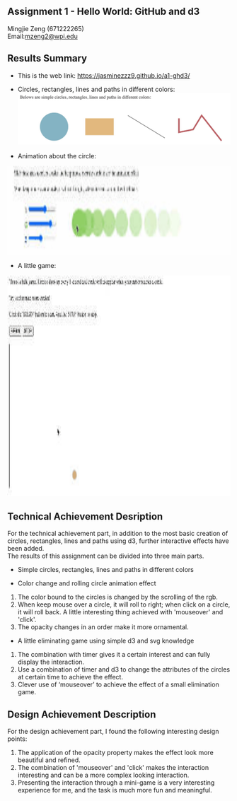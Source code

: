 Assignment 1 - Hello World: GitHub and d3  
---

Mingjie Zeng (671222265)   
Email:mzeng2@wpi.edu


Results Summary
---
- This is the web link: https://jasminezzz9.github.io/a1-ghd3/
- Circles, rectangles, lines and paths in different colors:
![image](https://github.com/JasmineZZZ9/a1-ghd3/blob/master/gif/simple.jpg)

- Animation about the circle:
<div align=center><img src="https://github.com/JasmineZZZ9/a1-ghd3/blob/master/gif/rolling%20circles.gif" width="1000" height="200" /></div>

- A little game:
<div align=center><img src="https://github.com/JasmineZZZ9/a1-ghd3/blob/master/gif/game.gif" width="1000" height="500" /></div>

Technical Achievement Desription
---

For the technical achievement part, in addition to the most basic creation of circles, rectangles, lines and paths using d3, further interactive effects have been added.  
The results of this assignment can be divided into three main parts.  
- Simple circles, rectangles, lines and paths in different colors

- Color change and rolling circle animation effect
1. The color bound to the circles is changed by the scrolling of the rgb.
2. When keep mouse over a circle, it will roll to right; when click on a circle, it will roll back. A little interesting thing achieved with 'mouseover' and 'click'. 
3. The opacity changes in an order make it more ornamental.

- A little eliminating game using simple d3 and svg knowledge
1. The combination with timer gives it a certain interest and can fully display the interaction.
2. Use a combination of timer and d3 to change the attributes of the circles at certain time to achieve the effect.
3. Clever use of ‘mouseover’ to achieve the effect of a small elimination game.


Design Achievement Description
---

For the design achievement part, I found the following interesting design points:
1. The application of the opacity property makes the effect look more beautiful and refined.
2. The combination of 'mouseover' and 'click' makes the interaction interesting and can be a more complex looking interaction.
3. Presenting the interaction through a mini-game is a very interesting experience for me, and the task is much more fun and meaningful.

